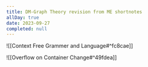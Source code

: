 ```yaml
---
title: DM-Graph Theory revision from ME shortnotes
allDay: true
date: 2023-09-27
completed: null
---
```

![[Context Free Grammer and Language#^fc8cae]]

![[Overflow on Container Change#^49fdea]]

